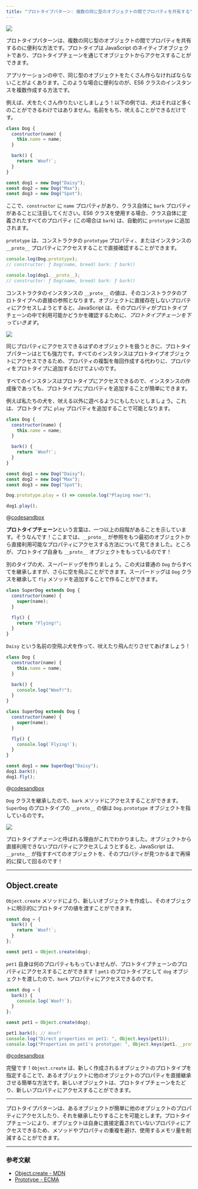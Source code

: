 ```yaml
---
title: "プロトタイプパターン: 複数の同じ型のオブジェクトの間でプロパティを共有する"
---
```


![](/images/learning-patterns/prototype-pattern-1280w.jpg)

プロトタイプパターンは、複数の同じ型のオブジェクトの間でプロパティを共有するのに便利な方法です。プロトタイプは JavaScript のネイティブオブジェクトであり、プロトタイプチェーンを通じてオブジェクトからアクセスすることができます。

アプリケーションの中で、同じ型のオブジェクトをたくさん作らなければならないことがよくあります。このような場合に便利なのが、ES6 クラスのインスタンスを複数作成する方法です。

例えば、犬をたくさん作りたいとしましょう！以下の例では、犬はそれほど多くのことができるわけではありません。名前をもち、吠えることができるだけです。

```js
class Dog {
  constructor(name) {
    this.name = name;
  }

  bark() {
    return `Woof!`;
  }
}

const dog1 = new Dog("Daisy");
const dog2 = new Dog("Max");
const dog3 = new Dog("Spot");
```

ここで、`constructor` に `name` プロパティがあり、クラス自体に `bark` プロパティがあることに注目してください。ES6 クラスを使用する場合、クラス自体に定義されたすべてのプロパティ (この場合は `bark`) は、自動的に `prototype` に追加されます。

`prototype` は、コンストラクタの `prototype` プロパティ、またはインスタンスの `__proto__` プロパティにアクセスすることで直接確認することができます。

```js
console.log(Dog.prototype);
// constructor: ƒ Dog(name, breed) bark: ƒ bark()

console.log(dog1.__proto__);
// constructor: ƒ Dog(name, breed) bark: ƒ bark()
```

コンストラクタのインスタンスの `__proto__` の値は、そのコンストラクタのプロトタイプへの直接の参照となります。オブジェクトに直接存在しないプロパティにアクセスしようとすると、JavaScript は、そのプロパティがプロトタイプチェーンの中で利用可能かどうかを確認するために、*プロトタイプチェーンを下っていきます*。

![](/images/learning-patterns/prototype-pattern-1.png)

同じプロパティにアクセスできるはずのオブジェクトを扱うときに、プロトタイプパターンはとても強力です。すべてのインスタンスはプロトタイプオブジェクトにアクセスできるため、プロパティの複製を毎回作成する代わりに、プロパティをプロトタイプに追加するだけでよいのです。

すべてのインスタンスはプロトタイプにアクセスできるので、インスタンスの作成後であっても、プロトタイプにプロパティを追加することが簡単にできます。

例えば私たちの犬を、吠える以外に遊べるようにもしたいとしましょう。これは、プロトタイプに `play` プロパティを追加することで可能となります。

```js:index.js
class Dog {
  constructor(name) {
    this.name = name;
  }

  bark() {
    return `Woof!`;
  }
}

const dog1 = new Dog("Daisy");
const dog2 = new Dog("Max");
const dog3 = new Dog("Spot");

Dog.prototype.play = () => console.log("Playing now!");

dog1.play();
```

@[codesandbox](https://codesandbox.io/embed/eloquent-turing-v42kr)

**プロトタイプチェーン**という言葉は、一つ以上の段階があることを示しています。そうなんです！ここまでは、`__proto__` が参照をもつ最初のオブジェクトから直接利用可能なプロパティにアクセスする方法について見てきました。ところが、プロトタイプ自身も `__proto__` オブジェクトをもっているのです！

別のタイプの犬、スーパードッグを作りましょう。この犬は普通の `Dog` からすべてを継承しますが、さらに空を飛ぶことができます。スーパードッグは `Dog` クラスを継承して `fly` メソッドを追加することで作ることができます。

```js
class SuperDog extends Dog {
  constructor(name) {
    super(name);
  }

  fly() {
    return "Flying!";
  }
}
```

`Daisy` という名前の空飛ぶ犬を作って、吠えたり飛んだりさせてあげましょう！

```js:index.js
class Dog {
  constructor(name) {
    this.name = name;
  }

  bark() {
    console.log("Woof!");
  }
}

class SuperDog extends Dog {
  constructor(name) {
    super(name);
  }

  fly() {
    console.log(`Flying!`);
  }
}

const dog1 = new SuperDog("Daisy");
dog1.bark();
dog1.fly();
```

@[codesandbox](https://codesandbox.io/embed/hopeful-poitras-vuch6)

`Dog` クラスを継承したので、`bark` メソッドにアクセスすることができます。`SuperDog` のプロトタイプの `__proto__` の値は `Dog.prototype` オブジェクトを指しているのです。

![](/images/learning-patterns/prototype-pattern-2.png)

プロトタイプ*チェーン*と呼ばれる理由がこれでわかりました。オブジェクトから直接利用できないプロパティにアクセスしようとすると、JavaScript は、`__proto__` が指すすべてのオブジェクトを、そのプロパティが見つかるまで再帰的に探して回るのです！

---

## Object.create

`Object.create` メソッドにより、新しいオブジェクトを作成し、そのオブジェクトに明示的にプロトタイプの値を渡すことができます。

```js
const dog = {
  bark() {
    return `Woof!`;
  }
};

const pet1 = Object.create(dog);
```

`pet1` 自身は何のプロパティももっていませんが、プロトタイプチェーンのプロパティにアクセスすることができます！`pet1` のプロトタイプとして `dog` オブジェクトを渡したので、`bark` プロパティにアクセスできるのです。

```js:index.js
const dog = {
  bark() {
    console.log(`Woof!`);
  }
};

const pet1 = Object.create(dog);

pet1.bark(); // Woof!
console.log("Direct properties on pet1: ", Object.keys(pet1));
console.log("Properties on pet1's prototype: ", Object.keys(pet1.__proto__));
```

@[codesandbox](https://codesandbox.io/embed/funny-wing-w38zk)

完璧です！`Object.create` は、新しく作成されるオブジェクトのプロトタイプを指定することで、あるオブジェクトに他のオブジェクトのプロパティを直接継承させる簡単な方法です。新しいオブジェクトは、プロトタイプチェーンをたどり、新しいプロパティにアクセスすることができます。

---

プロトタイプパターンは、あるオブジェクトが簡単に他のオブジェクトのプロパティにアクセスしたり、それを継承したりすることを可能とします。プロトタイプチェーンにより、オブジェクトは自身に直接定義されていないプロパティにアクセスできるため、メソッドやプロパティの重複を避け、使用するメモリ量を削減することができます。

---

### 参考文献

* [Object.create - MDN](https://developer.mozilla.org/en-US/docs/Web/JavaScript/Reference/Global_Objects/Object/create)
* [Prototype - ECMA](https://www.ecma-international.org/ecma-262/5.1/#sec-4.3.5)
